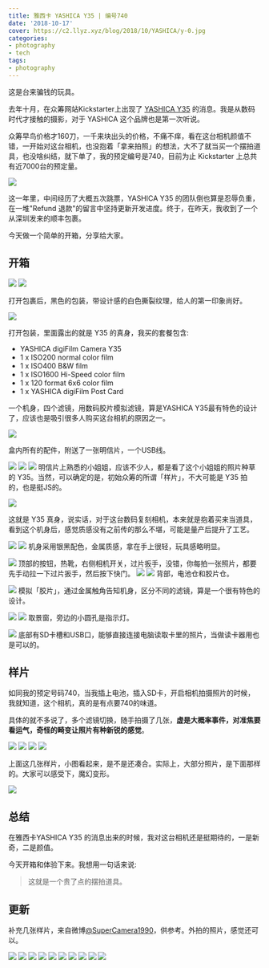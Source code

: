 ```yaml
---
title: 雅西卡 YASHICA Y35 | 编号740
date: '2018-10-17'
cover: https://c2.llyz.xyz/blog/2018/10/YASHICA/y-0.jpg
categories:
- photography
- tech
tags:
- photography
---
```


这是台来骗钱的玩具。

去年十月，在众筹网站Kickstarter上出现了 [YASHICA Y35](https://www.kickstarter.com/projects/1940283777/expect-the-unexpected-digifilmtm-camera-by-yashica?ref=user_menu) 的消息。我是从数码时代才接触的摄影，对于 YASHICA 这个品牌也是第一次听说。

众筹早鸟价格才160刀，一千来块出头的价格，不痛不痒，看在这台相机颜值不错，一开始对这台相机，也没抱着「拿来拍照」的想法，大不了就当买一个摆拍道具，也没啥纠结，就下单了，我的预定编号是740，目前为止 Kickstarter 上总共有近7000台的预定量。

![](https://c2.llyz.xyz/blog/2018/10/YASHICA/y-0.jpg)

这一年里，中间经历了大概五次跳票，YASHICA Y35 的团队倒也算是忍辱负重，在一堆"Refund 退款"的留言中坚持更新开发进度。终于，在昨天，我收到了一个从深圳发来的顺丰包裹。

今天做一个简单的开箱，分享给大家。

## 开箱

![](https://c2.llyz.xyz/blog/2018/10/YASHICA/Y-3.jpg) ![](https://c2.llyz.xyz/blog/2018/10/YASHICA/Y-4.jpg)

打开包裹后，黑色的包装，带设计感的白色撕裂纹理，给人的第一印象尚好。

![](https://c2.llyz.xyz/blog/2018/10/YASHICA/Y-6.jpg)

打开包装，里面露出的就是 Y35 的真身，我买的套餐包含:

- YASHICA digiFilm Camera Y35
- 1 x ISO200 normal color film
- 1 x ISO400 B&W film
- 1 x ISO1600 Hi-Speed color film
- 1 x 120 format 6x6 color film
- 1 x YASHICA digiFilm Post Card

一个机身，四个滤镜，用数码胶片模拟滤镜，算是YASHICA Y35最有特色的设计了，应该也是吸引很多人购买这台相机的原因之一。

![](https://c2.llyz.xyz/blog/2018/10/YASHICA/Y-7.jpg)

盒内所有的配件，附送了一张明信片，一个USB线。

![](https://c2.llyz.xyz/blog/2018/10/YASHICA/y-1.jpg) ![](https://c2.llyz.xyz/blog/2018/10/YASHICA/y-2.jpg) ![](https://c2.llyz.xyz/blog/2018/10/YASHICA/y-3.jpg) 明信片上熟悉的小姐姐，应该不少人，都是看了这个小姐姐的照片种草的 Y35。当然，可以确定的是，初始众筹的所谓「样片」，不大可能是 Y35 拍的，也是挺JS的。

![](https://c2.llyz.xyz/blog/2018/10/YASHICA/Y-1.jpg)

这就是 Y35 真身，说实话，对于这台数码复刻相机，本来就是抱着买来当道具，看到这个机身后，感觉质感没有之前传的那么不堪，可能是量产后提升了工艺。

![](https://c2.llyz.xyz/blog/2018/10/YASHICA/Y-8.jpg) ![](https://c2.llyz.xyz/blog/2018/10/YASHICA/Y-9.jpg) 机身采用银黑配色，金属质感，拿在手上很轻，玩具感略明显。

![](https://c2.llyz.xyz/blog/2018/10/YASHICA/Y-10.jpg) 顶部的按钮，热靴，右侧相机开关，过片扳手，没错，你每拍一张照片，都要先手动拉一下过片扳手，然后按下快门。 ![](https://c2.llyz.xyz/blog/2018/10/YASHICA/Y-15.jpg) ![](https://c2.llyz.xyz/blog/2018/10/YASHICA/Y-14.jpg) 背部，电池仓和胶片仓。

![](https://c2.llyz.xyz/blog/2018/10/YASHICA/Y-13.jpg) 模拟「胶片」，通过金属触角告知机身，区分不同的滤镜，算是一个很有特色的设计。

![](https://c2.llyz.xyz/blog/2018/10/YASHICA/Y-16.jpg) ![](https://c2.llyz.xyz/blog/2018/10/YASHICA/Y-18.jpg) 取景窗，旁边的小圆孔是指示灯。

![](https://c2.llyz.xyz/blog/2018/10/YASHICA/Y-17.jpg) 底部有SD卡槽和USB口，能够直接连接电脑读取卡里的照片，当做读卡器用也是可以的。

## 样片

如同我的预定号码740，当我插上电池，插入SD卡，开启相机拍摄照片的时候，我就知道，这个相机，真的是有点要740的味道。

具体的就不多说了，多个滤镜切换，随手拍摄了几张，**虚是大概率事件，对准焦要看运气，奇怪的畸变让照片有种新锐的感觉**。

![](https://c2.llyz.xyz/blog/2018/10/YASHICA/s-1.JPG) ![](https://c2.llyz.xyz/blog/2018/10/YASHICA/s-2.JPG) ![](https://c2.llyz.xyz/blog/2018/10/YASHICA/s-3.JPG) ![](https://c2.llyz.xyz/blog/2018/10/YASHICA/s-4.JPG)

上面这几张样片，小图看起来，是不是还凑合。实际上，大部分照片，是下面那样的。大家可以感受下，魔幻变形。

![](https://c2.llyz.xyz/blog/2018/10/YASHICA/preview.jpg)

## 总结

在雅西卡YASHICA Y35 的消息出来的时候，我对这台相机还是挺期待的，一是新奇，二是颜值。

今天开箱和体验下来。我想用一句话来说:

> 这就是一个贵了点的摆拍道具。

## 更新

补充几张样片，来自微博[@SuperCamera1990](https://weibo.com/u/1849350304?from=feed&loc=at&nick=SuperCamera1990&is_hot=1)，供参考。外拍的照片，感觉还可以。

![](https://c2.llyz.xyz/blog/2018/10/YASHICA/yp-1.jpg) ![](https://c2.llyz.xyz/blog/2018/10/YASHICA/yp-2.jpg) ![](https://c2.llyz.xyz/blog/2018/10/YASHICA/yp-3.jpg) ![](https://c2.llyz.xyz/blog/2018/10/YASHICA/yp-4.jpg) ![](https://c2.llyz.xyz/blog/2018/10/YASHICA/yp-5.jpg) ![](https://c2.llyz.xyz/blog/2018/10/YASHICA/yp-6.jpg) ![](https://c2.llyz.xyz/blog/2018/10/YASHICA/yp-7.jpg) ![](https://c2.llyz.xyz/blog/2018/10/YASHICA/yp-8.jpg) ![](https://c2.llyz.xyz/blog/2018/10/YASHICA/yp-9.jpg) ![](https://c2.llyz.xyz/blog/2018/10/YASHICA/yp-10.jpg)
